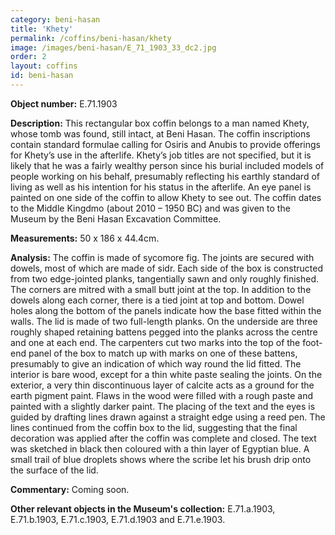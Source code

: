 ```yaml
---
category: beni-hasan
title: 'Khety'
permalink: /coffins/beni-hasan/khety
image: /images/beni-hasan/E_71_1903_33_dc2.jpg
order: 2
layout: coffins
id: beni-hasan
---
```


**Object number:** E.71.1903

**Description:** This rectangular box coffin belongs to a man named Khety, whose tomb was found, still intact, at Beni Hasan. The coffin inscriptions contain standard formulae calling for Osiris and Anubis to provide offerings for Khety’s use in the afterlife. Khety’s job titles are not specified, but it is likely that he was a fairly wealthy person since his burial included models of people working on his behalf, presumably reflecting his earthly standard of living as well as his intention for his status in the afterlife. An eye panel is painted on one side of the coffin to allow Khety to see out. The coffin dates to the Middle Kingdmo (about 2010 – 1950 BC) and was given to the Museum by the Beni Hasan Excavation Committee.

**Measurements:** 50 x 186 x 44.4cm.

**Analysis:** The coffin is made of sycomore fig. The joints are secured with dowels, most of which are made of sidr. Each side of the box is constructed from two edge-jointed planks, tangentially sawn and only roughly finished. The corners are mitred with a small butt joint at the top. In addition to the dowels along each corner, there is a tied joint at top and bottom. Dowel holes along the bottom of the panels indicate how the base fitted within the walls. The lid is made of two full-length planks. On the underside are three roughly shaped retaining battens pegged into the planks across the centre and one at each end. The carpenters cut two marks into the top of the foot-end panel of the box to match up with marks on one of these battens, presumably to give an indication of which way round the lid fitted. The interior is bare wood, except for a thin white paste sealing the joints. On the exterior, a very thin discontinuous layer of calcite acts as a ground for the earth pigment paint. Flaws in the wood were filled with a rough paste and painted with a slightly darker paint. The placing of the text and the eyes is guided by drafting lines drawn against a straight edge using a reed pen. The lines continued from the coffin box to the lid, suggesting that the final decoration was applied after the coffin was complete and closed. The text was sketched in black then coloured with a thin layer of Egyptian blue. A small trail of blue droplets shows where the scribe let his brush drip onto the surface of the lid.

**Commentary:** Coming soon.

**Other relevant objects in the Museum's collection:** E.71.a.1903, E.71.b.1903, E.71.c.1903, E.71.d.1903 and E.71.e.1903.





